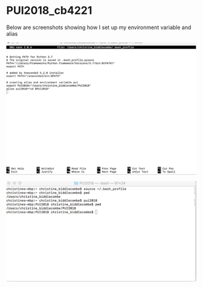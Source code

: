 # PUI2018_cb4221

Below are screenshots showing how I set up my environment variable and alias

![Alt text](HW1_screenshot1.jpg)

![Alt text](HW1_screenshot2.jpg)
